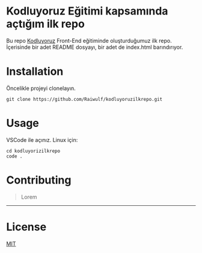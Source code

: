 # Kodluyoruz Eğitimi kapsamında açtığım ilk repo

Bu repo [Kodluyoruz](kodluyoruz.com) Front-End eğitiminde oluşturduğumuz ilk repo. İçerisinde bir adet README dosyayı, bir adet de index.html barındırıyor.

# Installation

Öncelikle projeyi clonelayın.

```
git clone https://github.com/Raiwulf/kodluyoruzilkrepo.git
```

# Usage
VSCode ile açınız.
Linux için:
```
cd kodluyorizilkrepo
code .
```
# Contributing
>Lorem
___
# License
[MIT](https://github.com/Raiwulf/kodluyoruzilkrepo/blob/master/LICENSE)